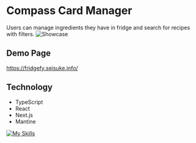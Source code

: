 # Compass Card Manager
Users can manage ingredients they have in fridge and search for recipes with filters.
![Showcase](https://www.seisuke.info/img/fridgefy.png)

## Demo Page
https://fridgefy.seisuke.info/

## Technology
- TypeScript
- React
- Next.js
- Mantine

[![My Skills](https://skillicons.dev/icons?i=ts,react,nextjs)](https://skillicons.dev)